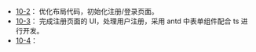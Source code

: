 + [10-2](https://github.com/Ethereal-bang/React_TS/tree/main/Ch_10%E3%80%90%E9%A1%B6%E9%83%A8%E5%AF%BC%E8%88%AA%E3%80%91%E7%94%A8%E6%88%B7%E7%99%BB%E5%BD%95/10-2%E3%80%90%E5%B8%83%E5%B1%80%E9%87%8D%E6%9E%84%E3%80%91%E9%A1%B5%E9%9D%A2%E5%B8%83%E5%B1%80)：
  优化布局代码，初始化注册/登录页面。
+ [10-3](https://github.com/Ethereal-bang/React_TS/tree/main/Ch_10%E3%80%90%E9%A1%B6%E9%83%A8%E5%AF%BC%E8%88%AA%E3%80%91%E7%94%A8%E6%88%B7%E7%99%BB%E5%BD%95/10-3%E3%80%90%E6%B3%A8%E5%86%8C%E9%A1%B5%E9%9D%A2%E3%80%91Antd%20%2B%20TS%20%E8%A1%A8%E5%8D%95%E5%A4%84%E7%90%86)：
  完成注册页面的 UI，处理用户注册，采用 antd 中表单组件配合 ts 进行开发。
+ [10-4]()：
  
